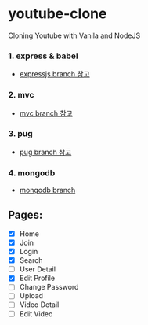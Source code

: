 # youtube-clone
Cloning Youtube with Vanila and NodeJS

### 1. express & babel
- [expressjs branch 참고](https://github.com/yoojh9/youtube-clone/tree/expressjs)

### 2. mvc
- [mvc branch 참고](https://github.com/yoojh9/youtube-clone/tree/mvc)

### 3. pug
- [pug branch 참고](https://github.com/yoojh9/youtube-clone/tree/pug)

### 4. mongodb
- [mongodb branch ](https://github.com/yoojh9/youtube-clone/tree/mongodb)


## Pages:
- [x] Home
- [x] Join
- [x] Login
- [x] Search
- [ ] User Detail
- [x] Edit Profile
- [ ] Change Password
- [ ] Upload
- [ ] Video Detail
- [ ] Edit Video
